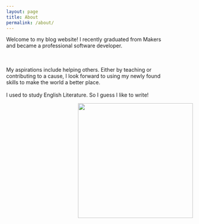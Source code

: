 ```yaml
---
layout: page
title: About
permalink: /about/
---
```


<div style="float:left;width:430px;">
Welcome to my blog website! I recently graduated from <a src="https://www.makers.tech">Makers</a> and became a professional software developer. 

<br><br>
My aspirations include helping others. Either by teaching or contributing to a cause, I look forward to using my newly found skills to make the world a better place. 
<br><br>
I used to study English Literature. So I guess I like to write!
</div>

<img src="https://i.imgur.com/X9FtZEy.jpg" style="height:310px;float:right;">

[jekyll-organization]: https://github.com/jekyll

